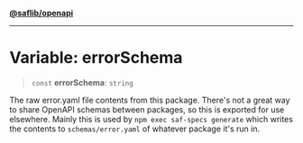 [**@saflib/openapi**](../index.md)

***

# Variable: errorSchema

> `const` **errorSchema**: `string`

The raw error.yaml file contents from this package. There's not a great way to share OpenAPI schemas between packages, so this is exported for use elsewhere. Mainly this is used by `npm exec saf-specs generate` which writes the contents to `schemas/error.yaml` of whatever package it's run in.
